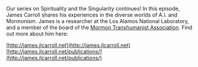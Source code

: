 Our series on Spirituality and the Singularity continues! In this episode, James Carroll shares his experiences in the diverse worlds of A.I. and Mormonism. James is a researcher at the Los Alamos National Laboratory, and a member of the board of the [Mormon Transhumanist Association](http://transfigurism.org). Find out more about him here:

[http://james.jlcarroll.net](http://james.jlcarroll.net)
[http://james.jlcarroll.net/publications/](http://james.jlcarroll.net/publications/)